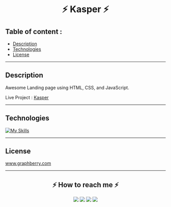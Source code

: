 <h1 align="center">⚡ Kasper ⚡</h1>

## Table of content : 

*  [Description](#description)
*  [Technologies](#technologies)
*  [License](#license)

<hr>

## Description
Awesome Landing page using HTML, CSS, and JavaScript.

Live Project :
<a href="https://ahmed-abohmaid.github.io/Kasper/kasper.html" alt="Kasper">Kasper</a>

<hr>

## Technologies 

[![My Skills](https://skillicons.dev/icons?i=css,html,js,&perline=10)](https://skillicons.dev)

<hr>

## License
www.graphberry.com

<hr>

<h2 align="center">⚡️ How to reach me ⚡️</h2>
  
<p align="center">
    <a href="mailto:ahmedmedo.am121212@gmail.com"><img src="https://img.shields.io/badge/-Gmail-D14836?style=for-the-badge&logo=Gmail&logoColor=white"></img></a>
    <a href="https://linkedin.com/in/ahmed-abohmaid"alt="Linkedin"><img src="https://img.shields.io/badge/LinkedIn-0077B5?style=for-the-badge&logo=linkedin&logoColor=white"></a>
    <a href="https://www.facebook.com/abohmaid13" alt="Facebook"><img src="https://img.shields.io/badge/Facebook-1877F2?style=for-the-badge&logo=facebook&logoColor=white"></a>
    <a href="https://github.com/Ahmed-AboHmaiD" alt="GitHub"><img src="https://img.shields.io/badge/GitHub-100000?style=for-the-badge&logo=github&logoColor=white"></a>
</p>
